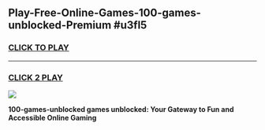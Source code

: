 
## Play-Free-Online-Games-100-games-unblocked-Premium #u3fl5
<h3>
<a href="https://premium.freeplayer.one?title=100-games-unblocked&ref=8M">CLICK TO PLAY</a></h3>
<hr>

<h3>
<a href="https://premium.freeplayer.one?title=100-games-unblocked&ref=8M">CLICK 2 PLAY</a>
  
</h3>

<a href="https://premium.freeplayer.one?title=100-games-unblocked&ref=8M"><img src="https://clearcache.store/games.png"></a>


**100-games-unblocked games unblocked: Your Gateway to Fun and Accessible Online Gaming**
